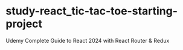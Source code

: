 # study-react_tic-tac-toe-starting-project
Udemy Complete Guide to React 2024 with React Router &amp; Redux
